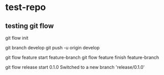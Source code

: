 # test-repo

## testing git flow

git flow init

git branch develop git push -u origin develop

git flow feature start feature-branch
git flow feature finish feature-branch

git flow release start 0.1.0 Switched to a new branch 'release/0.1.0'
